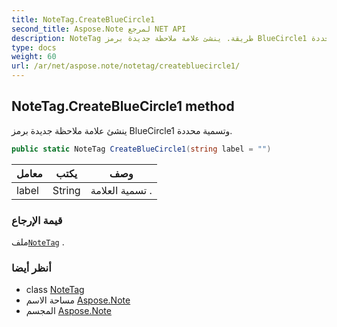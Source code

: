 ```yaml
---
title: NoteTag.CreateBlueCircle1
second_title: Aspose.Note لمرجع NET API
description: NoteTag طريقة. ينشئ علامة ملاحظة جديدة برمز BlueCircle1 وتسمية محددة.
type: docs
weight: 60
url: /ar/net/aspose.note/notetag/createbluecircle1/
---
```

## NoteTag.CreateBlueCircle1 method

ينشئ علامة ملاحظة جديدة برمز BlueCircle1 وتسمية محددة.

```csharp
public static NoteTag CreateBlueCircle1(string label = "")
```

| معامل | يكتب | وصف |
| --- | --- | --- |
| label | String | تسمية العلامة . |

### قيمة الإرجاع

ملف[`NoteTag`](../) .

### أنظر أيضا

* class [NoteTag](../)
* مساحة الاسم [Aspose.Note](../../notetag/)
* المجسم [Aspose.Note](../../../)


